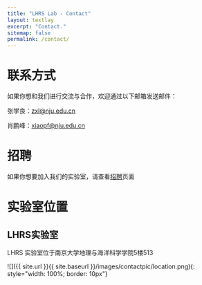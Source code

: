 ```yaml
---
title: "LHRS Lab - Contact"
layout: textlay
excerpt: "Contact."
sitemap: false
permalink: /contact/
---
```


# 联系方式

如果你想和我们进行交流与合作，欢迎通过以下邮箱发送邮件：

张学良：zxl@nju.edu.cn

肖鹏峰：xiaopf@nju.edu.cn

# 招聘
如果你想要加入我们的实验室，请查看[招聘](../recruitment)页面

# 实验室位置

## LHRS实验室
LHRS 实验室位于南京大学地理与海洋科学学院5楼513

![]({{ site.url }}{{ site.baseurl }}/images/contactpic/location.png){: style="width: 100%; border: 10px"}




<!-- <div style="position:relative;text-align:right;height:500px;width:100%;">
  <iframe width="100%" height="500" 
          src="https://maps.google.com/maps?q=J.B.%20Hunt%20Transport%20Services%20Center%20for%20Academic%20Excellence%20(JBHT)&t=&z=16&ie=UTF8&iwloc=&output=embed" 
          frameborder="0" scrolling="no" marginheight="0" marginwidth="0">
  </iframe>
</div>

## Robotic Lab
We are establishing Robotic Lab focuses on robotic control projects, which is located in Bell Engineering Center (**Room 4134C**):

<div style="position:relative;text-align:right;height:500px;width:100%;">
  <iframe width="100%" height="500" 
      src="https://maps.google.com/maps?q=Bell%20Engineering%20Center,%20AR%2072701&t=&z=16&ie=UTF8&iwloc=&output=embed" 
      frameborder="0" scrolling="no" marginheight="0" marginwidth="0">
  </iframe>
</div> -->
